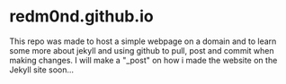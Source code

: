# redm0nd.github.io
This repo was made to host a simple webpage on a domain and to learn some more about
jekyll and using github to pull, post and commit when making changes.
I will make a "_post" on how i made the website on the Jekyll site soon...
